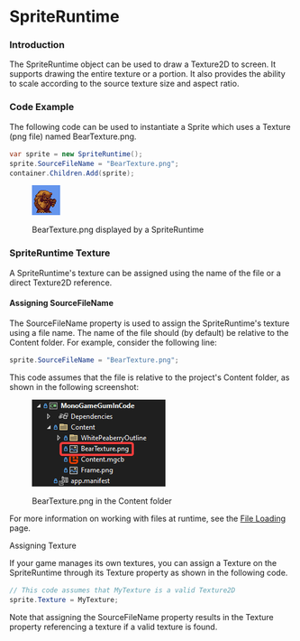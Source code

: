 # SpriteRuntime

### Introduction

The SpriteRuntime object can be used to draw a Texture2D  to screen. It supports drawing the entire texture or a portion. It also provides the ability to scale according to the source texture size and aspect ratio.

### Code Example

The following code can be used to instantiate a Sprite which uses a Texture (png file) named BearTexture.png.

```csharp
var sprite = new SpriteRuntime();
sprite.SourceFileName = "BearTexture.png";
container.Children.Add(sprite);
```

<figure><img src="../../.gitbook/assets/image (1) (1) (1) (1) (1) (1) (1) (1) (1) (1) (1) (1) (1) (1) (1) (1) (1) (1) (1) (1).png" alt=""><figcaption><p>BearTexture.png displayed by a SpriteRuntime</p></figcaption></figure>

### SpriteRuntime Texture

A SpriteRuntime's texture can be assigned using the name of the file or a direct Texture2D reference.&#x20;

#### Assigning SourceFileName

The SourceFileName property is used to assign the SpriteRuntime's texture using a file name. The name of the file should (by default) be relative to the Content folder. For example, consider the following line:

```csharp
sprite.SourceFileName = "BearTexture.png";
```

This code assumes that the file is relative to the project's Content folder, as shown in the following screenshot:

<figure><img src="../../.gitbook/assets/image (1) (1) (1) (1) (1) (1) (1) (1) (1) (1) (1) (1) (1) (1) (1) (1) (1) (1) (1) (1) (1).png" alt=""><figcaption><p>BearTexture.png in the Content folder</p></figcaption></figure>

For more information on working with files at runtime, see the [File Loading](../file-loading.md) page.

Assigning Texture

If your game manages its own textures, you can assign a Texture on the SpriteRuntime through its Texture property as shown in the following code.

```csharp
// This code assumes that MyTexture is a valid Texture2D
sprite.Texture = MyTexture;
```

Note that assigning the SourceFileName property results in the Texture property referencing a texture if a valid texture is found.
